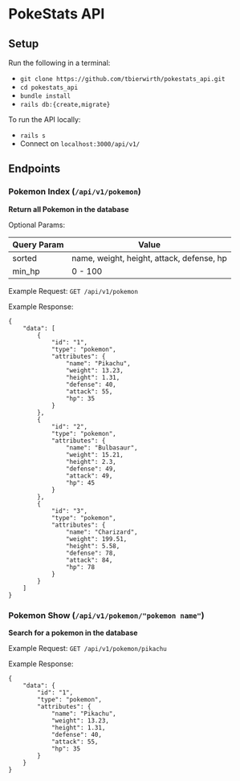 # PokeStats API

## Setup
Run the following in a terminal:
 - `git clone https://github.com/tbierwirth/pokestats_api.git`
 - `cd pokestats_api`
 - `bundle install`
 - `rails db:{create,migrate}`

To run the API locally:
 - `rails s`
 - Connect on `localhost:3000/api/v1/`

## Endpoints

### Pokemon Index (`/api/v1/pokemon`)
**Return all Pokemon in the database**

Optional Params:

| Query Param | Value                                 |
|-------------|-------------------------------------------|
| sorted      | name, weight, height, attack, defense, hp |
| min_hp      | 0 - 100 |

Example Request:
`GET /api/v1/pokemon`

Example Response:
```
{
    "data": [
        {
            "id": "1",
            "type": "pokemon",
            "attributes": {
                "name": "Pikachu",
                "weight": 13.23,
                "height": 1.31,
                "defense": 40,
                "attack": 55,
                "hp": 35
            }
        },
        {
            "id": "2",
            "type": "pokemon",
            "attributes": {
                "name": "Bulbasaur",
                "weight": 15.21,
                "height": 2.3,
                "defense": 49,
                "attack": 49,
                "hp": 45
            }
        },
        {
            "id": "3",
            "type": "pokemon",
            "attributes": {
                "name": "Charizard",
                "weight": 199.51,
                "height": 5.58,
                "defense": 78,
                "attack": 84,
                "hp": 78
            }
        }
    ]
}
```

### Pokemon Show (`/api/v1/pokemon/"pokemon name"`)
**Search for a pokemon in the database**

Example Request:
`GET /api/v1/pokemon/pikachu`

Example Response:
```
{
    "data": {
        "id": "1",
        "type": "pokemon",
        "attributes": {
            "name": "Pikachu",
            "weight": 13.23,
            "height": 1.31,
            "defense": 40,
            "attack": 55,
            "hp": 35
        }
    }
}
```
